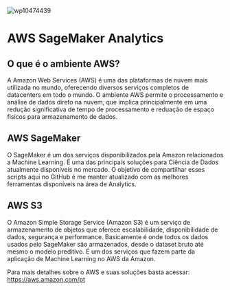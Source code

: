 ![wp10474439](https://user-images.githubusercontent.com/91103250/213894157-5a19e638-f401-44f2-bcf4-d52c1222bdc2.png)
# AWS SageMaker Analytics

## O que é o ambiente AWS?
A Amazon Web Services (AWS) é uma das plataformas de nuvem mais utilizada no mundo, oferecendo diversos serviços completos de datacenters em todo o mundo. 
O ambiente AWS permite o processamento e análise de dados direto na nuvem, que implica principalmente em uma redução significativa de tempo de processamento e reduação de espaço fisícos para armazenamento de dados.

## AWS SageMaker
O SageMaker é um dos serviços disponibilizados pela Amazon relacionados a Machine Learning. É uma das principais soluções para Ciência de Dados atualmente disponíveis no mercado. O objetivo de compartilhar esses scripts aqui no GitHub é me manter atualizado com as melhores ferramentas disponíveis na área de Analytics.

## AWS S3

O Amazon Simple Storage Service (Amazon S3) é um serviço de armazenamento de objetos que oferece escalabilidade, disponibilidade de dados, segurança e performance. Basicamente é onde todos os dados usados pelo SageMaker são armazenados, desde o dataset bruto até mesmo o modelo preditivo. É um dos serviços que fazem parte da aplicação de Machine Learning no AWS da Amazon.

Para mais detalhes sobre o AWS e suas soluções basta acessar: https://aws.amazon.com/pt
